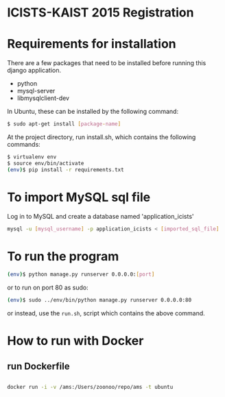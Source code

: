 ICISTS-KAIST 2015 Registration
==============================

# Requirements for installation #
There are a few packages that need to be installed before running this django application. 

* python
* mysql-server
* libmysqlclient-dev

In Ubuntu, these can be installed by the following command:

```sh
$ sudo apt-get install [package-name]
```

At the project directory, run install.sh, which contains the following commands:
```sh
$ virtualenv env
$ source env/bin/activate
(env)$ pip install -r requirements.txt
```

# To import MySQL sql file #
Log in to MySQL and create a database named 'application_icists'
```sh
mysql -u [mysql_username] -p application_icists < [imported_sql_file]
```

# To run the program #
```sh
(env)$ python manage.py runserver 0.0.0.0:[port]
```

or to run on port 80 as sudo:
```sh
(env)$ sudo ../env/bin/python manage.py runserver 0.0.0.0:80
```

or instead, use the `run.sh`, script which contains the above command.




# How to run with Docker #

## run Dockerfile ##


## 

```sh
docker run -i -v /ams:/Users/zoonoo/repo/ams -t ubuntu
```
